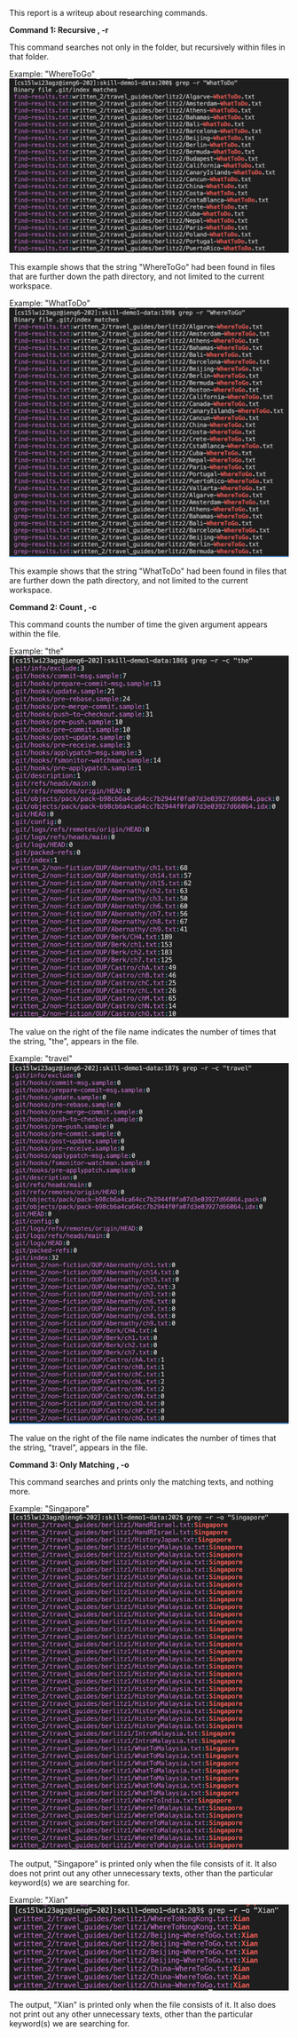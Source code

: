 This report is a writeup about researching commands. 

**Command 1: Recursive , -r** 

This command searches not only in the folder, but recursively within files in that folder. 

Example: "WhereToGo"
![Image](recursiveExample1.png)

This example shows that the string "WhereToGo" had been found in files that are further down the path directory, and not limited to the current workspace.

Example: "WhatToDo"
![Image](recursiveExample2.png)

This example shows that the string "WhatToDo" had been found in files that are further down the path directory, and not limited to the current workspace.

**Command 2: Count , -c** 

This command counts the number of time the given argument appears within the file.

Example: "the"
![Image](countExample1.png)

The value on the right of the file name indicates the number of times that the string, "the", appears in the file. 

Example: "travel"
![Image](countExample2.png)

The value on the right of the file name indicates the number of times that the string, "travel", appears in the file. 

**Command 3: Only Matching , -o** 

This command searches and prints only the matching texts, and nothing more.

Example: "Singapore"
![Image](onlyMatchingExample1.png)

The output, "Singapore" is printed only when the file consists of it. It also does not print out any other unnecessary texts, other than the particular keyword(s) we are searching for.

Example: "Xian"
![Image](onlyMatchingExample2.png)

The output, "Xian" is printed only when the file consists of it. It also does not print out any other unnecessary texts, other than the particular keyword(s) we are searching for.
